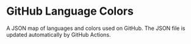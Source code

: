 # GitHub Language Colors

A JSON map of languages and colors used on GitHub.
The JSON file is updated automatically by GitHub Actions.
